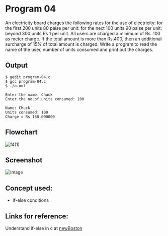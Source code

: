 # Program 04

An electricity board charges the following rates for the use of electricity: for the first 200 units 80 paise per unit: for the next 100 units 90 paise per unit: beyond 300 units Rs 1 per unit. All users are charged a minimum of Rs. 100 as meter charge. If the total amount is more than Rs.400, then an additional surcharge of 15% of total amount is charged. Write a program to read the name of the user, number of units consumed and print out the charges.

## Output

```shell
$ gedit program-04.c 
$ gcc program-04.c
$ ./a.out

Enter the name: Chuck
Enter the no.of.units consumed: 100

Name: Chuck 
Units consumed: 100
Charge = Rs 180.000000

```
## Flowchart
![f4(1)](https://user-images.githubusercontent.com/42874695/61186582-d3c04d80-a684-11e9-8c3e-c252b5d67dbf.png)


## Screenshot

![image](https://user-images.githubusercontent.com/44167922/50256115-c7d81a00-041a-11e9-88cc-75172e510f01.png)

## Concept used:

- if-else conditions

## Links for reference:

Understand if-else in c at [newBoston](https://www.youtube.com/watch?v=KgVzRmUPsdo&index=19&list=PL6gx4Cwl9DGAKIXv8Yr6nhGJ9Vlcjyymq "Link to YouTube video")

